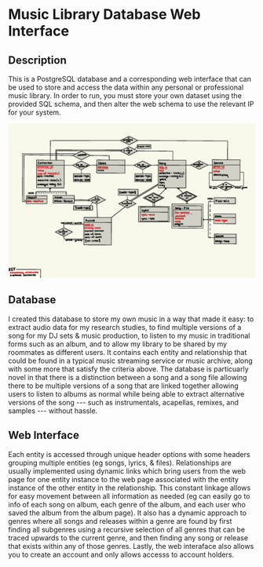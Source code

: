 # Music Library Database Web Interface

## Description
This is a PostgreSQL database and a corresponding web interface that can be used to store and access the data within any personal or professional music library. In order to run, you must store your own dataset using the provided SQL schema, and then alter the web schema to use the relevant IP for your system.

![alt text](https://github.com/lankaraniamir/music-library-db-web-interface/blob/master/er_diagram.png?raw=true)
## Database
I created this database to store my own music in a way that made it easy: to extract audio data for my research studies, to find multiple versions of a song for my DJ sets & music production, to listen to my music in traditional forms such as an album, and to allow my library to be shared by my roommates as different users. It contains each entity and relationship that could be found in a typical music streaming service or music archive, along with some more that satisfy the criteria above. The database  is particuarly novel in that there is a distinction between a song and a song file allowing there to be multiple versions of a song that are linked together allowing users to listen to albums as normal while being able to extract alternative versions of the song --- such as instrumentals, acapellas, remixes, and samples --- without hassle.

## Web Interface
Each entity is accessed through unique header options with some headers grouping multiple entities (eg songs, lyrics, & files). Relationships are usually implemented using dynamic links which bring users from the web page for one entity instance to the web page associated with the entity instance of the other entity in the relationship. This constant linkage allows for easy movement between all information as needed (eg can easily go to info of each song on album, each genre of the album, and each user who saved the album from the album page). It also has a dynamic approach to genres where all songs and releases within a genre are found by first finding all subgenres using a recursive selection of all genres that can be traced upwards to the current genre, and then finding any song or release that exists within any of those genres.
Lastly, the web interaface also allows you to create an account and only allows accesss to account holders. 
